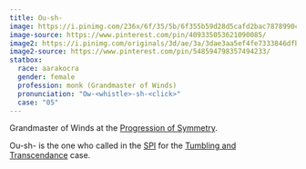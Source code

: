 ```yaml
---
title: Ou-sh-
image: https://i.pinimg.com/236x/6f/35/5b/6f355b59d28d5cafd2bac7878990ceb6--bird-people-monster-design.jpg
image-source: https://www.pinterest.com/pin/409335053621090085/
image2: https://i.pinimg.com/originals/3d/ae/3a/3dae3aa5ef4fe7333846dfbb98af0d7f.jpg
image2-source: https://www.pinterest.com/pin/548594798357494233/
statbox:
  race: aarakocra
  gender: female
  profession: monk (Grandmaster of Winds)
  pronunciation: "Ow-<whistle>-sh-<click>"
  case: "05"
---
```


Grandmaster of Winds at the [Progression of Symmetry](../locales/progression-of-symmetry).

Ou-sh- is the one who called in the [SPI](../orgs/spi) for the [Tumbling and Transcendance](../events/case-05) case.
